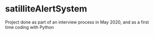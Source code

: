 # satilliteAlertSystem

Project done as part of an interview process in May 2020, and as a first time coding with Python
